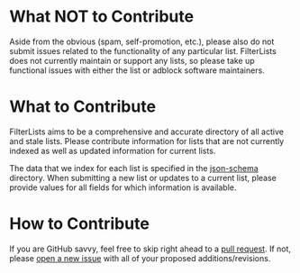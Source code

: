 # What NOT to Contribute
Aside from the obvious (spam, self-promotion, etc.), please also do not submit issues related to the functionality of any particular list. FilterLists does not currently maintain or support any lists, so please take up functional issues with either the list or adblock software maintainers.

# What to Contribute
FilterLists aims to be a comprehensive and accurate directory of all active and stale lists. Please contribute information for lists that are not currently indexed as well as updated information for current lists.

The data that we index for each list is specified in the [json-schema](https://github.com/collinbarrett/FilterLists/tree/master/json-schema) directory. When submitting a new list or updates to a current list, please provide values for all fields for which information is available.

# How to Contribute
If you are GitHub savvy, feel free to skip right ahead to a [pull request](https://github.com/collinbarrett/FilterLists/compare). If not, please [open a new issue](https://github.com/collinbarrett/FilterLists/issues/new) with all of your proposed additions/revisions.

